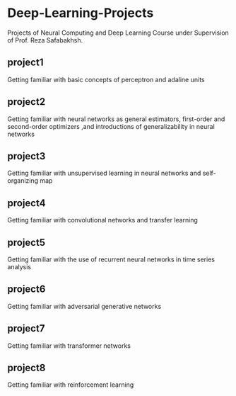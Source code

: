 # Deep-Learning-Projects
Projects of  Neural Computing and Deep Learning Course under Supervision of Prof. Reza Safabakhsh.

## project1
Getting familiar with basic concepts of perceptron and adaline units
## project2
Getting familiar with neural networks as general estimators, first-order and second-order optimizers ,and introductions of generalizability in neural networks
## project3
Getting familiar with unsupervised learning in neural networks and self-organizing map
## project4
Getting familiar with convolutional networks and transfer learning
## project5
Getting familiar with the use of recurrent neural networks in time series analysis
## project6
Getting familiar with adversarial generative networks
## project7
Getting familiar with transformer networks
## project8
Getting familiar with reinforcement learning
